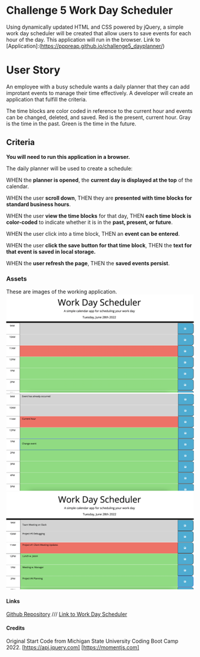# Challenge 5  Work Day Scheduler

Using dynamically updated HTML and CSS powered by jQuery, a simple work day scheduler will be created that allow users to save events for each hour of the day. This application will run in the browser.
Link to [Application]:(https://pppreap.github.io/challenge5_dayplanner/)

# User Story

An employee with a busy schedule wants a daily planner that they can add improtant events to manage their time effectively. A developer will create an application that fulfill the criteria.

The time blocks are color coded in reference to the current hour and events can be changed, deleted, and saved.
Red is the present, current hour.
Gray is the time in the past.
Green is the time in the future.

## Criteria

**You will need to run this application in a browser.**

The daily planner will be used to create a schedule:

WHEN the **planner is opened**,
the **current day is displayed at the top** of the calendar.

WHEN the user **scroll down**,
THEN they are **presented with time blocks for standard business hours**.

WHEN  the user **view the time blocks** for that day,
THEN **each time block is color-coded** to indicate whether it is in the **past, present, or future**.

WHEN  the user click into a time block,
THEN  an **event can be entered**.

WHEN  the user **click the save button for that time block**,
THEN the **text for that event is saved in local storage.**

WHEN  the **user refresh the page**,
THEN the **saved events persist**.

### Assets
These are images of the  working application.
![Start of the application](/images/startdayplanapp.png)
![Add schedule to planner](/images/textareainput.png)
![Saved schedules once button is clicked](/images/savbtninput.png)

#### Links
[Github Repository](https://github.com/pppreap/challenge5_dayplanner) 
///
[Link to Work Day Scheduler](https://pppreap.github.io/challenge5_dayplanner/)

#### Credits
Original Start Code from Michigan State University Coding Boot Camp 2022.
[https://api.jquery.com]
[https://momentjs.com]
